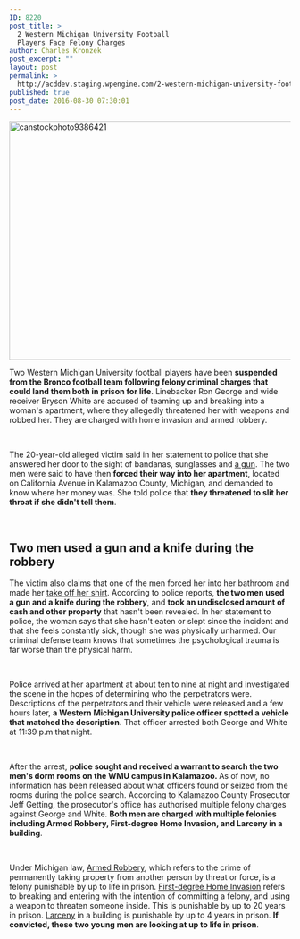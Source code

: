 ```yaml
---
ID: 8220
post_title: >
  2 Western Michigan University Football
  Players Face Felony Charges
author: Charles Kronzek
post_excerpt: ""
layout: post
permalink: >
  http://acddev.staging.wpengine.com/2-western-michigan-university-football-players-face-felony-charges.html
published: true
post_date: 2016-08-30 07:30:01
---
```

<img class="alignnone size-large wp-image-8221" src="http://acddev.staging.wpengine.com/wp-content/uploads/2016/08/canstockphoto9386421-1024x683.jpg" alt="canstockphoto9386421" width="640" height="427" />

<span style="font-weight: 400;">Two Western Michigan University football players have been </span><b>suspended from the Bronco football team following felony criminal charges that could land them both in prison for life</b><span style="font-weight: 400;">. Linebacker Ron George and wide receiver Bryson White are accused of teaming up and breaking into a woman's apartment, where they allegedly threatened her with weapons and robbed her. They are charged with home invasion and armed robbery. </span>

&nbsp;

<span style="font-weight: 400;">The 20-year-old alleged victim said in her statement to police that she answered her door to the sight of bandanas, sunglasses and </span><a href="http://acddev.staging.wpengine.com/firearm-charges.html" target="_blank"><span style="font-weight: 400;">a gun</span></a><span style="font-weight: 400;">. The two men were said to have then </span><b>forced their way into her apartment</b><span style="font-weight: 400;">, located on California Avenue in Kalamazoo County, Michigan, and demanded to know where her money was. She told police that </span><b>they threatened to slit her throat if she didn't tell them</b><span style="font-weight: 400;">.</span>

&nbsp;

<h2>Two men used a gun and a knife during the robbery</h2>

<span style="font-weight: 400;">The victim also claims that one of the men forced her into her bathroom and made her </span><a href="http://acddev.staging.wpengine.com/aicsc.html" target="_blank"><span style="font-weight: 400;">take off her shirt</span></a><span style="font-weight: 400;">. According to police reports, </span><b>the two men used a gun and a knife during the robbery</b><span style="font-weight: 400;">, and </span><b>took an undisclosed amount of cash and other property</b><span style="font-weight: 400;"> that hasn't been revealed. In her statement to police, the woman says that she hasn't eaten or slept since the incident and that she feels constantly sick, though she was physically unharmed. Our criminal defense team knows that sometimes the psychological trauma is far worse than the physical harm. </span>

&nbsp;

<span style="font-weight: 400;">Police arrived at her apartment at about ten to nine at night and investigated the scene in the hopes of determining who the perpetrators were. Descriptions of the perpetrators and their vehicle were released and a few hours later, </span><b>a Western Michigan University police officer spotted a vehicle that matched the description</b><span style="font-weight: 400;">. That officer arrested both George and White at 11:39 p.m that night.</span>

&nbsp;

<span style="font-weight: 400;">After the arrest, </span><b>police sought and received a warrant to search the two men's dorm rooms on the WMU campus in Kalamazoo. </b><span style="font-weight: 400;">As of now, no information has been released about what officers found or seized from the rooms during the police search. According to Kalamazoo County Prosecutor Jeff Getting, the prosecutor's office has authorised multiple felony charges against George and White. </span><b>Both men are charged with multiple felonies including Armed Robbery, First-degree Home Invasion, and Larceny in a building</b><span style="font-weight: 400;">. </span>

&nbsp;

<span style="font-weight: 400;">Under Michigan law, </span><a href="http://acddev.staging.wpengine.com/michigan-armed-robbery-attorney.html" target="_blank"><span style="font-weight: 400;">Armed Robbery</span></a><span style="font-weight: 400;">, which refers to the crime of permanently taking property from another person by threat or force, is a felony punishable by up to life in prison. </span><a href="http://acddev.staging.wpengine.com/home-invasion-1st-degree-michigan-home-invasion-attorneys.html" target="_blank"><span style="font-weight: 400;">First-degree Home Invasion</span></a><span style="font-weight: 400;"> refers to breaking and entering with the intention of committing a felony, and using a weapon to threaten someone inside. This is punishable by up to 20 years in prison. </span><a href="http://acddev.staging.wpengine.com/michigan-larceny-attorney-larceny-building-lawyers.html" target="_blank"><span style="font-weight: 400;">Larceny</span></a><span style="font-weight: 400;"> in a building is punishable by up to 4 years in prison. </span><b>If convicted, these two young men are looking at up to life in prison</b><span style="font-weight: 400;">. </span>